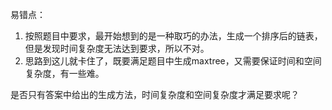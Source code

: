 易错点：
1. 按照题目中要求，最开始想到的是一种取巧的办法，生成一个排序后的链表，但是发现时间复杂度无法达到要求，所以不对。
2. 思路到这儿就卡住了，既要满足题目中生成maxtree，又需要保证时间和空间复杂度，有一些难。

是否只有答案中给出的生成方法，时间复杂度和空间复杂度才满足要求呢？





